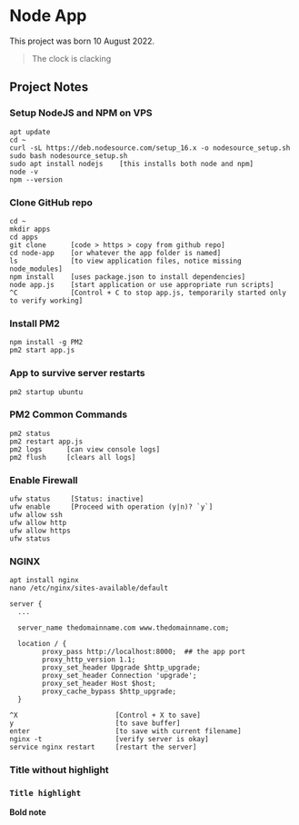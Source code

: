 # Node App
This project was born 10 August 2022.
> The clock is clacking



## Project Notes


### Setup NodeJS and NPM on VPS
```
apt update
cd ~
curl -sL https://deb.nodesource.com/setup_16.x -o nodesource_setup.sh
sudo bash nodesource_setup.sh
sudo apt install nodejs    [this installs both node and npm]
node -v
npm --version
```


### Clone GitHub repo
```
cd ~
mkdir apps
cd apps
git clone      [code > https > copy from github repo]
cd node-app    [or whatever the app folder is named]
ls             [to view application files, notice missing node_modules]
npm install    [uses package.json to install dependencies]
node app.js    [start application or use appropriate run scripts]
^C             [Control + C to stop app.js, temporarily started only to verify working]
```

### Install PM2
```
npm install -g PM2
pm2 start app.js
```

### App to survive server restarts
```
pm2 startup ubuntu
```

### PM2 Common Commands
```
pm2 status
pm2 restart app.js
pm2 logs      [can view console logs]
pm2 flush     [clears all logs]
```

### Enable Firewall
```
ufw status     [Status: inactive]
ufw enable     [Proceed with operation (y|n)? `y`]
ufw allow ssh
ufw allow http
ufw allow https
ufw status
```

### NGINX
```
apt install nginx
nano /etc/nginx/sites-available/default
```
```
server {
  ...
  
  server_name thedomainname.com www.thedomainname.com;

  location / {
        proxy_pass http://localhost:8000;  ## the app port
        proxy_http_version 1.1;
        proxy_set_header Upgrade $http_upgrade;
        proxy_set_header Connection 'upgrade';
        proxy_set_header Host $host;
        proxy_cache_bypass $http_upgrade;
  }
```
```
^X                        [Control + X to save]
y                         [to save buffer]
enter                     [to save with current filename]
nginx -t                  [verify server is okay]
service nginx restart     [restart the server]
```















### Title without highlight

### `Title highlight`

**Bold note**
